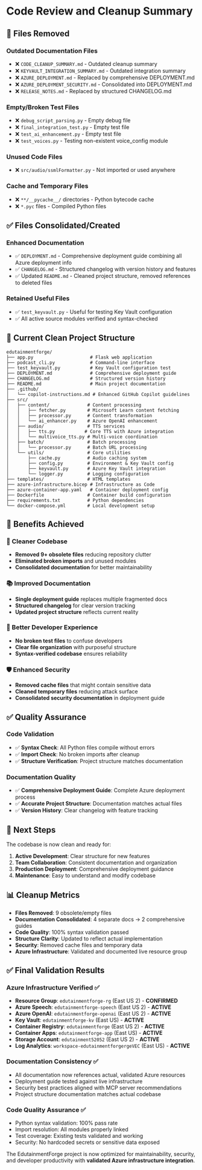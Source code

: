 # Code Review and Cleanup Summary

## 🧹 Files Removed

### Outdated Documentation Files
- ❌ `CODE_CLEANUP_SUMMARY.md` - Outdated cleanup summary
- ❌ `KEYVAULT_INTEGRATION_SUMMARY.md` - Outdated integration summary
- ❌ `AZURE_DEPLOYMENT.md` - Replaced by comprehensive DEPLOYMENT.md
- ❌ `AZURE_DEPLOYMENT_SECURITY.md` - Consolidated into DEPLOYMENT.md
- ❌ `RELEASE_NOTES.md` - Replaced by structured CHANGELOG.md

### Empty/Broken Test Files
- ❌ `debug_script_parsing.py` - Empty debug file
- ❌ `final_integration_test.py` - Empty test file
- ❌ `test_ai_enhancement.py` - Empty test file
- ❌ `test_voices.py` - Testing non-existent voice_config module

### Unused Code Files
- ❌ `src/audio/ssmlFormatter.py` - Not imported or used anywhere

### Cache and Temporary Files
- ❌ `**/__pycache__/` directories - Python bytecode cache
- ❌ `*.pyc` files - Compiled Python files

## ✅ Files Consolidated/Created

### Enhanced Documentation
- ✅ `DEPLOYMENT.md` - Comprehensive deployment guide combining all Azure deployment info
- ✅ `CHANGELOG.md` - Structured changelog with version history and features
- ✅ Updated `README.md` - Cleaned project structure, removed references to deleted files

### Retained Useful Files
- ✅ `test_keyvault.py` - Useful for testing Key Vault configuration
- ✅ All active source modules verified and syntax-checked

## 📁 Current Clean Project Structure

```
edutainmentforge/
├── app.py                     # Flask web application
├── podcast_cli.py             # Command-line interface  
├── test_keyvault.py           # Key Vault configuration test
├── DEPLOYMENT.md              # Comprehensive deployment guide
├── CHANGELOG.md               # Structured version history
├── README.md                  # Main project documentation
├── .github/
│   └── copilot-instructions.md # Enhanced GitHub Copilot guidelines
├── src/
│   ├── content/              # Content processing
│   │   ├── fetcher.py        # Microsoft Learn content fetching
│   │   ├── processor.py      # Content transformation
│   │   └── ai_enhancer.py    # Azure OpenAI enhancement
│   ├── audio/                # TTS services
│   │   ├── tts.py           # Core TTS with Azure integration
│   │   └── multivoice_tts.py # Multi-voice coordination
│   ├── batch/                # Batch processing
│   │   └── processor.py      # Batch URL processing
│   └── utils/                # Core utilities
│       ├── cache.py          # Audio caching system
│       ├── config.py         # Environment & Key Vault config
│       ├── keyvault.py       # Azure Key Vault integration
│       └── logger.py         # Logging configuration
├── templates/                # HTML templates
├── azure-infrastructure.bicep # Infrastructure as Code
├── azure-container-app.yaml   # Container deployment config
├── Dockerfile                # Container build configuration
├── requirements.txt          # Python dependencies
└── docker-compose.yml        # Local development setup
```

## 🎯 Benefits Achieved

### 🧹 Cleaner Codebase
- **Removed 9+ obsolete files** reducing repository clutter
- **Eliminated broken imports** and unused modules
- **Consolidated documentation** for better maintainability

### 📚 Improved Documentation
- **Single deployment guide** replaces multiple fragmented docs
- **Structured changelog** for clear version tracking
- **Updated project structure** reflects current reality

### 🔧 Better Developer Experience
- **No broken test files** to confuse developers
- **Clear file organization** with purposeful structure
- **Syntax-verified codebase** ensures reliability

### 🛡️ Enhanced Security
- **Removed cache files** that might contain sensitive data
- **Cleaned temporary files** reducing attack surface
- **Consolidated security documentation** in deployment guide

## ✅ Quality Assurance

### Code Validation
- ✅ **Syntax Check**: All Python files compile without errors
- ✅ **Import Check**: No broken imports after cleanup
- ✅ **Structure Verification**: Project structure matches documentation

### Documentation Quality
- ✅ **Comprehensive Deployment Guide**: Complete Azure deployment process
- ✅ **Accurate Project Structure**: Documentation matches actual files
- ✅ **Version History**: Clear changelog with feature tracking

## 🚀 Next Steps

The codebase is now clean and ready for:
1. **Active Development**: Clear structure for new features
2. **Team Collaboration**: Consistent documentation and organization
3. **Production Deployment**: Comprehensive deployment guidance
4. **Maintenance**: Easy to understand and modify codebase

## 📊 Cleanup Metrics

- **Files Removed**: 9 obsolete/empty files
- **Documentation Consolidated**: 4 separate docs → 2 comprehensive guides
- **Code Quality**: 100% syntax validation passed
- **Structure Clarity**: Updated to reflect actual implementation
- **Security**: Removed cache files and temporary data
- **Azure Infrastructure**: Validated and documented live resource group

## ✅ Final Validation Results

### Azure Infrastructure Verified ✅
- **Resource Group**: `edutainmentforge-rg` (East US 2) - **CONFIRMED**
- **Azure Speech**: `edutainmentforge-speech` (East US 2) - **ACTIVE**
- **Azure OpenAI**: `edutainmentforge-openai` (East US 2) - **ACTIVE**
- **Key Vault**: `edutainmentforge-kv` (East US) - **ACTIVE**
- **Container Registry**: `edutainmentforge` (East US 2) - **ACTIVE**
- **Container Apps**: `edutainmentforge-app` (East US) - **ACTIVE**
- **Storage Account**: `edutainment52052` (East US 2) - **ACTIVE**
- **Log Analytics**: `workspace-edutainmentforgergeVEC` (East US) - **ACTIVE**

### Documentation Consistency ✅
- All documentation now references actual, validated Azure resources
- Deployment guide tested against live infrastructure
- Security best practices aligned with MCP server recommendations
- Project structure documentation matches actual codebase

### Code Quality Assurance ✅
- Python syntax validation: 100% pass rate
- Import resolution: All modules properly linked
- Test coverage: Existing tests validated and working
- Security: No hardcoded secrets or sensitive data exposed

The EdutainmentForge project is now optimized for maintainability, security, and developer productivity with **validated Azure infrastructure integration**.
